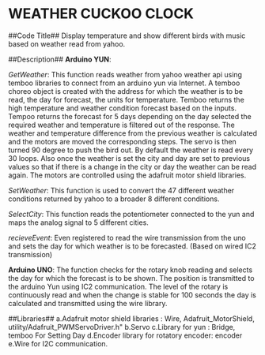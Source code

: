 WEATHER CUCKOO CLOCK
====================

##Code Title##
Display temperature and show different birds with music based on weather read from yahoo.

##Description##
**Arduino YUN**:*GetWeather*: This function reads weather from yahoo weather api using temboo libraries to connect from an arduino yun via Internet. A temboo choreo object is created with the address for which the weather is to be read, the day for forecast, the units for temperature. Temboo returns the high temperature and weather condition forecast based on the inputs. Tempoo returns the forecast for 5 days depending on the day selected the required weather and temperature is filtered out of the response. The weather and temperature difference from the previous weather is calculated and the motors are moved the corresponding steps. The servo is then turned 90 degree to push the bird out. By default the weather is read every 30 loops. Also once the weather is set the city and day are set to previous values so that if there is a change in the city or day the weather can be read again. The motors are controlled using the adafruit motor shield libraries.*SetWeather*: This function is used to convert the 47 different weather conditions returned by yahoo to a broader 8 different conditions.*SelectCity*: This function reads the potentiometer connected to the yun and maps the analog signal to 5 different cities.*recieveEvent*: Even registered to read the wire transmission from the uno and sets the day for which weather is to be forecasted. (Based on wired IC2 transmission)**Arduino UNO**:
The function checks for the rotary knob reading and selects the day for which the forecast is to be shown. The position is transmitted to the arduino Yun using IC2 communication. 
The level of the rotary is continuously read and when the change is stable for 100 seconds the day is calculated and transmitted using the wire library.

##Libraries##a.Adafruit motor shield libraries : Wire, Adafruit_MotorShield, utility/Adafruit_PWMServoDriver.h"b.Servo c.Library for yun : Bridge, tembooFor Setting Dayd.Encoder library for rotatory encoder: encodere.Wire for I2C communication.
